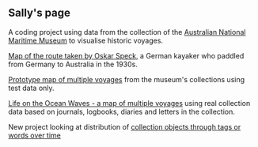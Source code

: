 ## Sally's page

A coding project using data from the collection of the [Australian National Maritime Museum](http://collections.anmm.gov.au/collections) to visualise historic voyages. 

[Map of the route taken by Oskar Speck,](https://sallyfl.github.io/OskarSpeckKayakVoyage/) a German kayaker who paddled from Germany to Australia in the 1930s.

[Prototype map of multiple voyages](https://sallyfl.github.io/multipleVoyages/) from the museum's collections using test data only.

[Life on the Ocean Waves - a map of multiple voyages](https://sallyfl.github.io/oceanWaves/) using real collection data based on journals, logbooks, diaries and letters in the collection.

New project looking at distribution of [collection objects through tags or words over time](https://sallyfl.github.io/termDots/)







